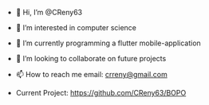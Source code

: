 - 👋 Hi, I’m @CReny63
- 👀 I’m interested in computer science
- 🌱 I’m currently programming a flutter mobile-application
- 💞️ I’m looking to collaborate on future projects
- 📫 How to reach me email: crreny@gmail.com

- Current Project: https://github.com/CReny63/BOPO

<!---
CReny63/CReny63 is a ✨ special ✨ repository because its `README.md` (this file) appears on your GitHub profile.
You can click the Preview link to take a look at your changes.
--->
